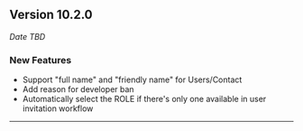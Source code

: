 
## Version 10.2.0
_Date TBD_

### New Features
* Support "full name" and "friendly name" for Users/Contact
* Add reason for developer ban
* Automatically select the ROLE if there's only one available in user invitation workflow

---
